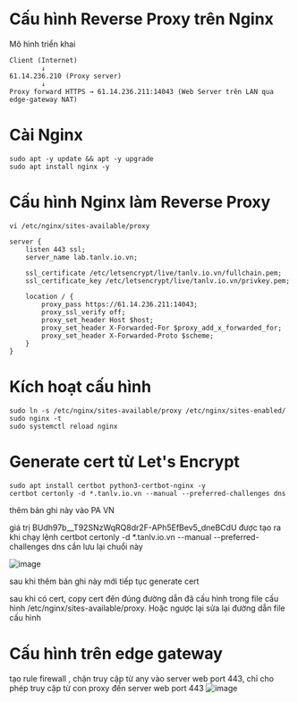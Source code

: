 # Cấu hình Reverse Proxy trên Nginx

Mô hình triển khai
```
Client (Internet)
        ↓
61.14.236.210 (Proxy server)
        ↓
Proxy forward HTTPS → 61.14.236.211:14043 (Web Server trên LAN qua edge-gateway NAT)
```
# Cài Nginx
```
sudo apt -y update && apt -y upgrade
sudo apt install nginx -y
```

# Cấu hình Nginx làm Reverse Proxy
```
vi /etc/nginx/sites-available/proxy
```


```
server {
    listen 443 ssl;
    server_name lab.tanlv.io.vn;

    ssl_certificate /etc/letsencrypt/live/tanlv.io.vn/fullchain.pem;
    ssl_certificate_key /etc/letsencrypt/live/tanlv.io.vn/privkey.pem;

    location / {
        proxy_pass https://61.14.236.211:14043;
        proxy_ssl_verify off;
        proxy_set_header Host $host;
        proxy_set_header X-Forwarded-For $proxy_add_x_forwarded_for;
        proxy_set_header X-Forwarded-Proto $scheme;
    }
}
```
# Kích hoạt cấu hình
```
sudo ln -s /etc/nginx/sites-available/proxy /etc/nginx/sites-enabled/
sudo nginx -t
sudo systemctl reload nginx
```
# Generate cert từ Let's Encrypt 

```
sudo apt install certbot python3-certbot-nginx -y
certbot certonly -d *.tanlv.io.vn --manual --preferred-challenges dns
```

thêm bản ghi này vào PA VN

giá trị BUdh97b__T92SNzWqRQ8dr2F-APh5EfBev5_dneBCdU được tạo ra khi chạy lệnh certbot certonly -d *.tanlv.io.vn --manual --preferred-challenges dns cần lưu lại chuổi này

![image](https://github.com/user-attachments/assets/0ff8d1c8-600c-42ce-a7a8-5794d3d7ecb7)

sau khi thêm bản ghi này mới tiếp tục generate cert

sau khi có cert, copy cert đên đúng đường dẫn đã cấu hình trong file cấu hình /etc/nginx/sites-available/proxy.
Hoặc ngược lại sửa lại đường dẫn file cấu hình

# Cấu hình trên edge gateway
tạo rule firewall , chặn truy cập từ any vào server web port 443,
chỉ cho phép truy cập từ con proxy đến server web port 443
![image](https://github.com/user-attachments/assets/422f551c-30b9-45c5-87a4-338197a32886)





